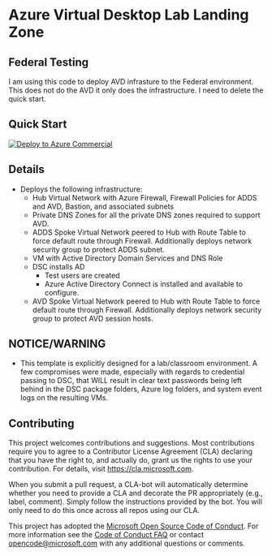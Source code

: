 # Azure Virtual Desktop Lab Landing Zone

## Federal Testing

I am using this code to deploy AVD infrasture to the Federal environment. This does not do the AVD it only does the infrastructure. I need to delete the quick start.

## Quick Start

[![Deploy to Azure Commercial](https://aka.ms/deploytoazurebutton)](https://portal.azure.com/#blade/Microsoft_Azure_CreateUIDef/CustomDeploymentBlade/uri/https%3A%2F%2Fraw.githubusercontent.com%2Fshawntmeyer%2FAVDFedRockstarTraining%2Fmain%2Fdeploy.json/uiFormDefinitionUri/https%3A%2F%2Fraw.githubusercontent.com%2Fshawntmeyer%2FAVDFedRockstarTraining%2Fmain%2FuiFormDefinition.json)

## Details

* Deploys the following infrastructure:
  * Hub Virtual Network with Azure Firewall, Firewall Policies for ADDS and AVD, Bastion, and associated subnets
  * Private DNS Zones for all the private DNS zones required to support AVD.
  * ADDS Spoke Virtual Network peered to Hub with Route Table to force default route through Firewall. Additionally deploys network security group to protect ADDS subnet.
  * VM with Active Directory Domain Services and DNS Role
  * DSC installs AD
    * Test users are created
    * Azure Active Directory Connect is installed and available to configure.
  * AVD Spoke Virtual Network peered to Hub with Route Table to force default route through Firewall. Additionally deploys network security group to protect AVD session hosts.

## NOTICE/WARNING

* This template is explicitly designed for a lab/classroom environment. A few compromises were made, especially with regards to credential passing to DSC, that WILL result in clear text passwords being left behind in the DSC package folders, Azure log folders, and system event logs on the resulting VMs.

## Contributing

This project welcomes contributions and suggestions.  Most contributions require you to agree to a
Contributor License Agreement (CLA) declaring that you have the right to, and actually do, grant us
the rights to use your contribution. For details, visit https://cla.microsoft.com.

When you submit a pull request, a CLA-bot will automatically determine whether you need to provide
a CLA and decorate the PR appropriately (e.g., label, comment). Simply follow the instructions
provided by the bot. You will only need to do this once across all repos using our CLA.

This project has adopted the [Microsoft Open Source Code of Conduct](https://opensource.microsoft.com/codeofconduct/).
For more information see the [Code of Conduct FAQ](https://opensource.microsoft.com/codeofconduct/faq/) or
contact [opencode@microsoft.com](mailto:opencode@microsoft.com) with any additional questions or comments.
